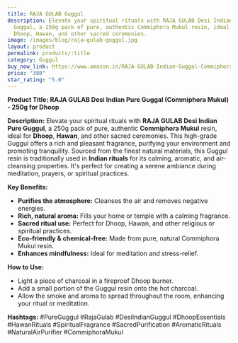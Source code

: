 ```yaml
---
title: RAJA GULAB Guggul
description: Elevate your spiritual rituals with RAJA GULAB Desi Indian Pure
  Guggul, a 250g pack of pure, authentic Commiphora Mukul resin, ideal for
  Dhoop, Hawan, and other sacred ceremonies.
image: /images/blog/raja-gulab-guggul.jpg
layout: product
permalink: products/:title
category: Guggul
buy_now_link: https://www.amazon.in/RAJA-GULAB-Indian-Guggal-Commiphora/dp/B0C4CJDJMN/ref=sr_1_44?crid=274T8B0U72I18&tag=m0150-21
price: "380"
star_rating: "5.0"
---
```

**Product Title:**
**RAJA GULAB Desi Indian Pure Guggal (Commiphora Mukul) - 250g for Dhoop**

**Description:**
Elevate your spiritual rituals with **RAJA GULAB Desi Indian Pure Guggul**, a 250g pack of pure, authentic **Commiphora Mukul** resin, ideal for **Dhoop**, **Hawan**, and other sacred ceremonies. This high-grade Guggul offers a rich and pleasant fragrance, purifying your environment and promoting tranquility. Sourced from the finest natural materials, this Guggul resin is traditionally used in **Indian rituals** for its calming, aromatic, and air-cleansing properties. It's perfect for creating a serene ambiance during meditation, prayers, or spiritual practices.

**Key Benefits:**
- **Purifies the atmosphere:** Cleanses the air and removes negative energies.
- **Rich, natural aroma:** Fills your home or temple with a calming fragrance.
- **Sacred ritual use:** Perfect for Dhoop, Hawan, and other religious or spiritual practices.
- **Eco-friendly & chemical-free:** Made from pure, natural Commiphora Mukul resin.
- **Enhances mindfulness:** Ideal for meditation and stress-relief.

**How to Use:**
- Light a piece of charcoal in a fireproof Dhoop burner.
- Add a small portion of the Guggul resin onto the hot charcoal.
- Allow the smoke and aroma to spread throughout the room, enhancing your ritual or meditation.

**Hashtags:**
#PureGuggul #RajaGulab #DesiIndianGuggul #DhoopEssentials #HawanRituals #SpiritualFragrance #SacredPurification #AromaticRituals #NaturalAirPurifier #CommiphoraMukul
